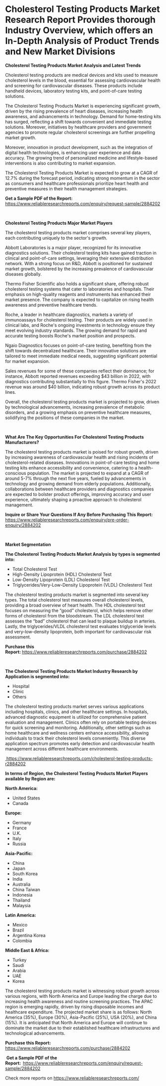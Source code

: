 <p><h1>Cholesterol Testing Products Market Research Report Provides thorough Industry Overview, which offers an In-Depth Analysis of Product Trends and New Market Divisions</h1></p><p><strong>Cholesterol Testing Products Market Analysis and Latest Trends</strong></p>
<p><p>Cholesterol testing products are medical devices and kits used to measure cholesterol levels in the blood, essential for assessing cardiovascular health and screening for cardiovascular diseases. These products include handheld devices, laboratory testing kits, and point-of-care testing solutions. </p><p>The Cholesterol Testing Products Market is experiencing significant growth, driven by the rising prevalence of heart diseases, increasing health awareness, and advancements in technology. Demand for home-testing kits has surged, reflecting a shift towards convenient and immediate testing solutions. Moreover, initiatives by healthcare providers and government agencies to promote regular cholesterol screenings are further propelling market growth.</p><p>Moreover, innovation in product development, such as the integration of digital health technologies, is enhancing user experience and data accuracy. The growing trend of personalized medicine and lifestyle-based interventions is also contributing to market expansion. </p><p>The Cholesterol Testing Products Market is expected to grow at a CAGR of 12.7% during the forecast period, indicating strong momentum in the sector as consumers and healthcare professionals prioritize heart health and preventive measures in their health management strategies.</p></p>
<p><strong>Get a Sample PDF of the Report:&nbsp;</strong> <a href="https://www.reliableresearchreports.com/enquiry/request-sample/2884202?utm_campaign=2606&utm_medium=2&utm_source=Github&utm_content=ia&utm_term=13032025&utm_id=cholesterol-testing-products">https://www.reliableresearchreports.com/enquiry/request-sample/2884202</a></p>
<p>&nbsp;</p>
<p><strong>Cholesterol Testing Products Major Market Players</strong></p>
<p><p>The cholesterol testing products market comprises several key players, each contributing uniquely to the sector's growth. </p><p>Abbott Laboratories is a major player, recognized for its innovative diagnostics solutions. Their cholesterol testing kits have gained traction in clinical and point-of-care settings, leveraging their extensive distribution network. With a strong focus on R&D, Abbott is positioned for sustained market growth, bolstered by the increasing prevalence of cardiovascular diseases globally.</p><p>Thermo Fisher Scientific also holds a significant share, offering robust cholesterol testing systems that cater to laboratories and hospitals. Their emphasis on high-quality reagents and instruments has enhanced their market presence. The company is expected to capitalize on rising health awareness and preventive healthcare trends.</p><p>Roche, a leader in healthcare diagnostics, markets a variety of immunoassays for cholesterol testing. Their products are widely used in clinical labs, and Roche's ongoing investments in technology ensure they meet evolving industry standards. The growing demand for rapid and accurate testing boosts Roche's market position and prospects.</p><p>Ngaio Diagnostics focuses on point-of-care testing, benefiting from the shift towards decentralized healthcare. Their innovative solutions are tailored to meet immediate medical needs, suggesting significant potential for market expansion.</p><p>Sales revenues for some of these companies reflect their dominance; for instance, Abbott reported revenues exceeding $43 billion in 2022, with diagnostics contributing substantially to this figure. Thermo Fisher's 2022 revenue was around $40 billion, indicating robust growth across its product lines. </p><p>Overall, the cholesterol testing products market is projected to grow, driven by technological advancements, increasing prevalence of metabolic disorders, and a growing emphasis on preventive healthcare measures, solidifying the positions of these companies in the market.</p></p>
<p>&nbsp;</p>
<p><strong>What Are The Key Opportunities For Cholesterol Testing Products Manufacturers?</strong></p>
<p><p>The cholesterol testing products market is poised for robust growth, driven by increasing awareness of cardiovascular health and rising incidents of cholesterol-related diseases. Innovations in point-of-care testing and home testing kits enhance accessibility and convenience, catering to a health-conscious population. The market is projected to expand at a CAGR of around 5-7% through the next five years, fueled by advancements in technology and growing demand from elderly populations. Additionally, collaborations between healthcare providers and diagnostics companies are expected to bolster product offerings, improving accuracy and user experience, ultimately shaping a proactive approach to cholesterol management.</p></p>
<p><strong>Inquire or Share Your Questions If Any Before Purchasing This Report:</strong> <a href="https://www.reliableresearchreports.com/enquiry/pre-order-enquiry/2884202?utm_campaign=2606&utm_medium=2&utm_source=Github&utm_content=ia&utm_term=13032025&utm_id=cholesterol-testing-products">https://www.reliableresearchreports.com/enquiry/pre-order-enquiry/2884202</a></p>
<p>&nbsp;</p>
<p><strong>Market Segmentation</strong></p>
<p><strong>The Cholesterol Testing Products Market Analysis by types is segmented into:</strong></p>
<p><ul><li>Total Cholesterol Test</li><li>High-Density Lipoprotein (HDL) Cholesterol Test</li><li>Low-Density Lipoprotein (LDL) Cholesterol Test</li><li>Triglycerides/Very-Low-Density Lipoprotein (VLDL) Cholesterol Test</li></ul></p>
<p><p>The cholesterol testing products market is segmented into several key types. The total cholesterol test measures overall cholesterol levels, providing a broad overview of heart health. The HDL cholesterol test focuses on measuring the “good” cholesterol, which helps remove other forms of cholesterol from the bloodstream. The LDL cholesterol test assesses the “bad” cholesterol that can lead to plaque buildup in arteries. Lastly, the triglycerides/VLDL cholesterol test evaluates triglyceride levels and very-low-density lipoprotein, both important for cardiovascular risk assessment.</p></p>
<p><strong>Purchase this Report:&nbsp;</strong><a href="https://www.reliableresearchreports.com/purchase/2884202?utm_campaign=2606&utm_medium=2&utm_source=Github&utm_content=ia&utm_term=13032025&utm_id=cholesterol-testing-products">https://www.reliableresearchreports.com/purchase/2884202</a></p>
<p>&nbsp;</p>
<p><strong>The Cholesterol Testing Products Market Industry Research by Application is segmented into:</strong></p>
<p><ul><li>Hospital</li><li>Clinic</li><li>Others</li></ul></p>
<p><p>The cholesterol testing products market serves various applications including hospitals, clinics, and other healthcare settings. In hospitals, advanced diagnostic equipment is utilized for comprehensive patient evaluation and management. Clinics often rely on portable testing devices for quick screening and monitoring. Additionally, other settings such as home healthcare and wellness centers enhance accessibility, allowing individuals to track their cholesterol levels conveniently. This diverse application spectrum promotes early detection and cardiovascular health management across different healthcare environments.</p></p>
<p><a href="https://www.reliableresearchreports.com/cholesterol-testing-products-r2884202?utm_campaign=2606&utm_medium=2&utm_source=Github&utm_content=ia&utm_term=13032025&utm_id=cholesterol-testing-products">&nbsp;https://www.reliableresearchreports.com/cholesterol-testing-products-r2884202</a></p>
<p><strong>In terms of Region, the Cholesterol Testing Products Market Players available by Region are:</strong></p>
<p>
    <p> <strong> North America: </strong>
        <ul>
            <li>United States</li>
            <li>Canada</li>
        </ul>
        </p> 
    <p> <strong> Europe: </strong>
        <ul>
            <li>Germany</li>
            <li>France</li>
            <li>U.K.</li>
            <li>Italy</li>
            <li>Russia</li>
        </ul>
        </p> 
    <p> <strong> Asia-Pacific: </strong>
        <ul>
            <li>China</li>
            <li>Japan</li>
            <li>South Korea</li>
            <li>India</li>
            <li>Australia</li>
            <li>China Taiwan</li>
            <li>Indonesia</li>
            <li>Thailand</li>
            <li>Malaysia</li>
        </ul>
        </p> 
    <p> <strong> Latin America: </strong>
        <ul>
            <li>Mexico</li>
            <li>Brazil</li>
            <li>Argentina Korea</li>
            <li>Colombia</li>
        </ul>
        </p> 
    <p> <strong> Middle East & Africa: </strong>
        <ul>
            <li>Turkey</li>
            <li>Saudi</li>
            <li>Arabia</li>
            <li>UAE</li>
            <li>Korea</li>
        </ul>
    </p>
    </p>
<p><p>The cholesterol testing products market is witnessing robust growth across various regions, with North America and Europe leading the charge due to increasing health awareness and routine screening practices. The APAC region is emerging rapidly, driven by rising disposable incomes and healthcare expenditure. The projected market share is as follows: North America (35%), Europe (30%), Asia-Pacific (25%), USA (20%), and China (15%). It is anticipated that North America and Europe will continue to dominate the market due to their established healthcare infrastructures and technological advancements.</p></p>
<p><strong>Purchase this Report: </strong><a href="https://www.reliableresearchreports.com/purchase/2884202?utm_campaign=2606&utm_medium=2&utm_source=Github&utm_content=ia&utm_term=13032025&utm_id=cholesterol-testing-products">https://www.reliableresearchreports.com/purchase/2884202</a></p>
<p>&nbsp;<strong>Get a Sample PDF of the Report:&nbsp;&nbsp;</strong><a href="https://www.reliableresearchreports.com/enquiry/request-sample/2884202?utm_campaign=2606&utm_medium=2&utm_source=Github&utm_content=ia&utm_term=13032025&utm_id=cholesterol-testing-products">https://www.reliableresearchreports.com/enquiry/request-sample/2884202</a></p>
<p><strong></strong></p>
<p>Check more reports on <a href="https://www.reliableresearchreports.com/?utm_campaign=2606&utm_medium=2&utm_source=Github&utm_content=ia&utm_term=13032025&utm_id=cholesterol-testing-products">https://www.reliableresearchreports.com/</a></p>